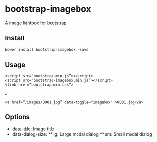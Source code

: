 # bootstrap-imagebox
A image lightbox for bootstrap

## Install

```
bower install bootstrap-imagebox —save
```

## Usage

```
<script src=“bootstrap.min.js”></script>
<script src=“bootstrap-imagebox.min.js”></script>
<link href=“bootstrap.min.css”>

…

<a href=“/images/0001.jpg” data-toggle="imagebox" >0001.jpg</a>
```

## Options

* data-title: Image title
* data-dialog-size:
** lg: Large modal dialog
** sm: Small modal dialog





